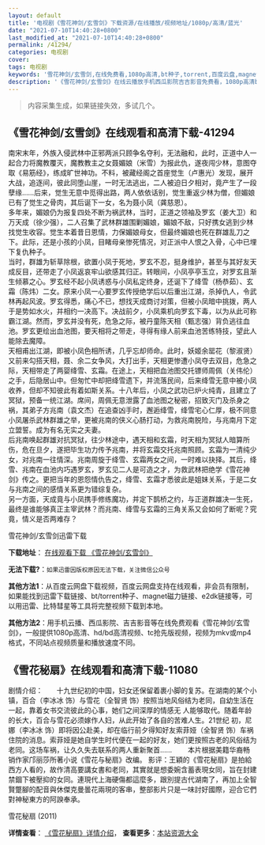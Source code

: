 ```yaml
---
layout: default
title: '电视剧《雪花神剑/玄雪剑》下载资源/在线播放/视频地址/1080p/高清/蓝光'
date: "2021-07-10T14:40:28+0800"
last_modified_at: "2021-07-10T14:40:28+0800"
permalink: /41294/
categories: 电视剧
cover:
tags: 电视剧
keywords: '雪花神剑/玄雪剑,在线免费看,1080p高清,bt种子,torrent,百度云盘,magnet,磁力链,迅雷下载资源'
description: '《雪花神剑/玄雪剑》在线云播放手机西瓜影院吉吉影音免费看，1080p高清bd/hd未删减完整版和tc抢先枪版，mkv/mp4格式，附带bt/torrent种子、magnet/磁力链、百度云盘、网盘资源迅雷下载链接'
---
```


>内容采集生成，如果链接失效，多试几个。


## 《雪花神剑/玄雪剑》在线观看和高清下载-41294

南宋末年，外族入侵武林中正邪两派只顾争名夺利，无法融和，此时，正道中人一起合力将魔教覆灭，魔教教主之女聂媚娘（米雪）为报此仇，遂夜闯少林，意图夺取《易筋经》，练成旷世神功。不料，被藏经阁之首座觉生（卢惠光）发现，展开大战，追逐间，彼此同堕山崖，一时无法逃出，二人被迫日夕相对，竟产生了一段孽缘&hellip;…后来，觉生无意中觅得出路，两人依依话别，觉生重返少林为僧，但媚娘已有了觉生之骨肉，其后诞下一女，名为聂小凤（龚慈恩）。<br />多年来，媚娘仍为报复四处不断为祸武林，当时，正道之领袖及罗玄（姜大卫）和万天成（徐少强），二人召集了武林群雄围剿媚娘，媚娘不敌，只好携女逃到少林找觉生收容。觉生本着昔日恩情，力保媚娘母女，但最终媚娘也死在群雄乱刀之下。此际，还是小孩的小凤，目睹母亲惨死情况，对正派中人恨之入骨，心中已埋下复仇种子。<br />当时，群雄为斩草除根，欲置小凤于死地，罗玄不忍，挺身维护，甚至与其好友天成反目，还带走了小凤返哀牢山欲感其归正。转眼间，小凤亭亭玉立，对罗玄且渐生倾慕之心。罗玄经不起小凤诱惑与小凤私定终身，还诞下了绛雪（杨恭茹）、玄霜（陈炜）二女。原来小凤一心要罗玄传授绝学后以后重出江湖，杀掉仇人，令武林再起风波。罗玄得悉，痛心不已，想找天成商讨对策，但被小凤暗中挑拨，两人于是势如水火，并相约一决高下。决战前夕，小凤乘机向罗玄下毒，以为从此可称霸江湖。然而，罗玄并没有死，危急之际，被丹童陈天相（甄志强）背负逃往血池。罗玄更绘出血池图，要天相将之带走，寻得有缘人前来血池苦练特技，望此人能除去魔障。<br />天相甫出江湖，即被小凤色相所诱，几乎忘却师命。此时，妖姬余罂花（黎淑贤）又前来勾搭天相，聂、余二女争风，大打出手，天相更惨遭小凤夺去双目，危急之际，天相带走了两婴绛雪、玄霜。在途上，天相把血池图交托镖师周佩（关伟伦）之手，后隐居山中。但匆忙中却把绛雪遗下，并流落民间，后来绛雪无意中被小凤收养，但却不知彼此有着如斯关系。十八年后，小凤之武功已炉火纯青，且建立了冥狱，预备一统江湖。席间，周佩无意泄露了血池图之秘密，招致灭门及杀身之祸，其弟子方兆南（袁文杰）在追查凶手时，邂逅绛雪，绛雪宅心仁厚，极不同意小凤屠杀武林群雄之举，更被兆南的侠义心肠打动，为救兆南脱险，与兆南月下定立盟誓。成为有名无实之夫妻。<br />后兆南唤起群雄对抗冥狱，往少林途中，遇天相和玄霜，时天相为冥狱人暗算所伤，危在旦夕，遂把毕生功力传予兆南，并将玄霜交托兆南照顾。玄霜为一清纯少女，对兆南一往情深。兆南周旋于绛雪、玄霜两女之间，一时难以抉择。其后，绛雪、兆南在血池内巧遇罗玄，罗玄见二人是可造之才，为救武林把绝学《雪花神剑》传之。更把当年的恩怨情仇告之，绛雪、玄霜才悉彼此是姐妹关系，于是二女与兆南之间的感情关系更为错综复杂。<br />另一方面，天成竟与小凤携手修练魔功，并定下鹊桥之约，与正道群雄决一生死，最终是谁能够真正主宰武林？而兆南、绛雪与玄霜的三角关系又会如何了断呢？究竟，情义是否两难存？


雪花神剑/玄雪剑迅雷下载

**下载地址**： [在线观看下载 《雪花神剑/玄雪剑》](https://www.993dy.com//vod-detail-id-11013.html) 


**无法下载?**：`如果迅雷因版权原因无法下载，关注微信公众号 `

**其他方法1**：从百度云网盘下载视频，百度云网盘支持在线观看，非会员有限制，如果能找到迅雷下载链接、bt/torrent种子、magnet磁力链接、e2dk链接等，可以用迅雷、比特彗星等工具将完整视频下载到本地。

**其他方法2**：用手机云播、西瓜影院、吉吉影音等在线免费观看《雪花神剑/玄雪剑》，一般提供1080p高清、hd/bd高清视频、tc抢先版视频，视频为mkv或mp4格式，不同站点视频质量和播放速度不同。


## 《雪花秘扇》在线观看和高清下载-11080

剧情介绍：　　十九世纪初的中国，妇女还保留着裹小脚的复苏。在湖南的某个小镇，百合（李冰冰 饰）与雪花（全智贤 饰）按照当地风俗结为老同，自幼生活在一起，靠着女书交流彼此的心事，她们之间深厚的情感无 人能够取代。随着年龄的长大，百合与雪花必须嫁作人妇，从此开始了各自的苦难人生。21世纪 初，尼娜（李冰冰 饰）即将因公赴美，却在临行前夕得知好友索菲娅（全智贤 饰）车祸住院的消息。索菲娅是她自学生时代便在一起的好友，她们更按照古老的风俗结为老同。这场车祸，让久久失去联系的两人重新聚首…… 　　本片根据美籍华裔畅销作家邝丽莎所著小说《雪花与秘扇》改编。 影评：王穎的《雪花秘扇》是拍給西方人看的，故作清高要講女書和老同，其實就是想委婉含蓄表現女同，旨在封建禁錮下被壓抑的女同。連現代上海硬傷都這麼多，跟別提古代湖南了，再加上全智賢蹩腳的配音與休傑克曼曇花兩現的客串，整部影片只是一味討好國際，迎合它們對神秘東方的阿諛奉承。


雪花秘扇 (2011)

**详情查看**： [《雪花秘扇》详情介绍](/movie/11080/)， **查看更多**：[本站资源大全](/movie/t/all/)

